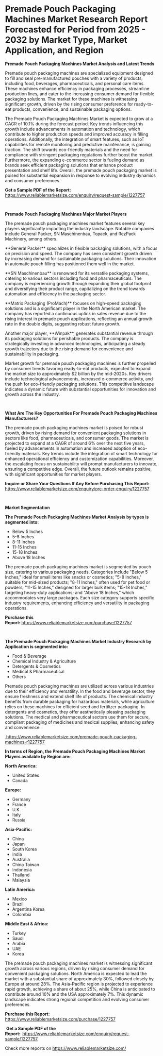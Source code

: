<p><h1>Premade Pouch Packaging Machines Market Research Report Forecasted for Period from 2025 -  2032 by Market Type, Market Application, and Region</h1></p><p><strong>Premade Pouch Packaging Machines Market Analysis and Latest Trends</strong></p>
<p><p>Premade pouch packaging machines are specialized equipment designed to fill and seal pre-manufactured pouches with a variety of products, including food, beverages, pharmaceuticals, and personal care items. These machines enhance efficiency in packaging processes, streamline production lines, and cater to the increasing consumer demand for flexible packaging solutions. The market for these machines is witnessing significant growth, driven by the rising consumer preference for ready-to-eat products, convenience, and sustainable packaging options.</p><p>The Premade Pouch Packaging Machines Market is expected to grow at a CAGR of 10.1% during the forecast period. Key trends influencing this growth include advancements in automation and technology, which contribute to higher production speeds and improved accuracy in filling operations. Additionally, the integration of smart features, such as IoT capabilities for remote monitoring and predictive maintenance, is gaining traction. The shift towards eco-friendly materials and the need for compliance with stringent packaging regulations further boost the market. Furthermore, the expanding e-commerce sector is fueling demand as brands seek efficient packaging solutions that enhance product presentation and shelf life. Overall, the premade pouch packaging market is poised for substantial expansion in response to evolving industry dynamics and consumer preferences.</p></p>
<p><strong>Get a Sample PDF of the Report:&nbsp;</strong> <a href="https://www.reliablemarketsize.com/enquiry/request-sample/1227757?utm_campaign=2301&utm_medium=2&utm_source=Github&utm_content=ia&utm_term=27022025&utm_id=premade-pouch-packaging-machines">https://www.reliablemarketsize.com/enquiry/request-sample/1227757</a></p>
<p>&nbsp;</p>
<p><strong>Premade Pouch Packaging Machines Major Market Players</strong></p>
<p><p>The premade pouch packaging machines market features several key players significantly impacting the industry landscape. Notable companies include General Packer, SN Maschinenbau, Topack, and RezPack Machinery, among others.</p><p>**General Packer** specializes in flexible packaging solutions, with a focus on precision and speed. The company has seen consistent growth driven by increasing demand for sustainable packaging solutions. Their innovation in automatic pouch filling has positioned them well in the market.</p><p>**SN Maschinenbau** is renowned for its versatile packaging systems, catering to various sectors including food and pharmaceuticals. The company is experiencing growth through expanding their global footprint and diversifying their product range, capitalizing on the trend towards automation and efficiency in the packaging sector.</p><p>**Matrix Packaging (ProMach)** focuses on high-speed packaging solutions and is a significant player in the North American market. The company has reported a continuous uptick in sales revenue due to the rising interest in premade pouch applications, reflecting an annual growth rate in the double digits, suggesting robust future growth.</p><p>Another major player, **Winpak**, generates substantial revenue through its packaging solutions for perishable products. The company is strategically investing in advanced technologies, anticipating a steady growth trajectory due to the rising demand for convenience and sustainability in packaging.</p><p>Market growth for premade pouch packaging machines is further propelled by consumer trends favoring ready-to-eat products, expected to expand the market size to approximately $2 billion by the mid-2020s. Key drivers include technological advancements, increased e-commerce activity, and the push for eco-friendly packaging solutions. This competitive landscape indicates a dynamic future with substantial opportunities for innovation and growth across the industry.</p></p>
<p>&nbsp;</p>
<p><strong>What Are The Key Opportunities For Premade Pouch Packaging Machines Manufacturers?</strong></p>
<p><p>The premade pouch packaging machines market is poised for robust growth, driven by rising demand for convenient packaging solutions in sectors like food, pharmaceuticals, and consumer goods. The market is projected to expand at a CAGR of around 6% over the next five years, fueled by advancements in automation and increased adoption of eco-friendly materials. Key trends include the integration of smart technology for enhanced operational efficiency and customization capabilities. Moreover, the escalating focus on sustainability will prompt manufacturers to innovate, ensuring a competitive edge. Overall, the future outlook remains positive, with significant opportunities for market players.</p></p>
<p><strong>Inquire or Share Your Questions If Any Before Purchasing This Report:</strong> <a href="https://www.reliablemarketsize.com/enquiry/pre-order-enquiry/1227757?utm_campaign=2301&utm_medium=2&utm_source=Github&utm_content=ia&utm_term=27022025&utm_id=premade-pouch-packaging-machines">https://www.reliablemarketsize.com/enquiry/pre-order-enquiry/1227757</a></p>
<p>&nbsp;</p>
<p><strong>Market Segmentation</strong></p>
<p><strong>The Premade Pouch Packaging Machines Market Analysis by types is segmented into:</strong></p>
<p><ul><li>Below 5 Inches</li><li>5-8 Inches</li><li>8-11 Inches</li><li>11-15 Inches</li><li>15-18 Inches</li><li>Above 18 Inches</li></ul></p>
<p><p>The premade pouch packaging machines market is segmented by pouch size, catering to various packaging needs. Categories include "Below 5 Inches," ideal for small items like snacks or cosmetics; "5-8 Inches," suitable for mid-sized products; "8-11 Inches," often used for pet food or powders; "11-15 Inches," designed for larger bulk items; "15-18 Inches," targeting heavy-duty applications; and "Above 18 Inches," which accommodates very large packages. Each size category supports specific industry requirements, enhancing efficiency and versatility in packaging operations.</p></p>
<p><strong>Purchase this Report:&nbsp;</strong><a href="https://www.reliablemarketsize.com/purchase/1227757?utm_campaign=2301&utm_medium=2&utm_source=Github&utm_content=ia&utm_term=27022025&utm_id=premade-pouch-packaging-machines">https://www.reliablemarketsize.com/purchase/1227757</a></p>
<p>&nbsp;</p>
<p><strong>The Premade Pouch Packaging Machines Market Industry Research by Application is segmented into:</strong></p>
<p><ul><li>Food & Beverage</li><li>Chemical Industry & Agriculture</li><li>Detergents & Cosmetics</li><li>Medical & Pharmaceutical</li><li>Others</li></ul></p>
<p><p>Premade pouch packaging machines are utilized across various industries due to their efficiency and versatility. In the food and beverage sector, they ensure freshness and extend shelf life of products. The chemical industry benefits from durable packaging for hazardous materials, while agriculture relies on these machines for efficient seed and fertilizer packaging. In detergents and cosmetics, they offer aesthetically pleasing packaging solutions. The medical and pharmaceutical sectors use them for secure, compliant packaging of medicines and medical supplies, enhancing safety and convenience.</p></p>
<p><a href="https://www.reliablemarketsize.com/premade-pouch-packaging-machines-r1227757?utm_campaign=2301&utm_medium=2&utm_source=Github&utm_content=ia&utm_term=27022025&utm_id=premade-pouch-packaging-machines">&nbsp;https://www.reliablemarketsize.com/premade-pouch-packaging-machines-r1227757</a></p>
<p><strong>In terms of Region, the Premade Pouch Packaging Machines Market Players available by Region are:</strong></p>
<p>
    <p> <strong> North America: </strong>
        <ul>
            <li>United States</li>
            <li>Canada</li>
        </ul>
        </p> 
    <p> <strong> Europe: </strong>
        <ul>
            <li>Germany</li>
            <li>France</li>
            <li>U.K.</li>
            <li>Italy</li>
            <li>Russia</li>
        </ul>
        </p> 
    <p> <strong> Asia-Pacific: </strong>
        <ul>
            <li>China</li>
            <li>Japan</li>
            <li>South Korea</li>
            <li>India</li>
            <li>Australia</li>
            <li>China Taiwan</li>
            <li>Indonesia</li>
            <li>Thailand</li>
            <li>Malaysia</li>
        </ul>
        </p> 
    <p> <strong> Latin America: </strong>
        <ul>
            <li>Mexico</li>
            <li>Brazil</li>
            <li>Argentina Korea</li>
            <li>Colombia</li>
        </ul>
        </p> 
    <p> <strong> Middle East & Africa: </strong>
        <ul>
            <li>Turkey</li>
            <li>Saudi</li>
            <li>Arabia</li>
            <li>UAE</li>
            <li>Korea</li>
        </ul>
    </p>
    </p>
<p><p>The premade pouch packaging machines market is witnessing significant growth across various regions, driven by rising consumer demand for convenient packaging solutions. North America is expected to lead the market with a substantial share of approximately 30%, followed closely by Europe at around 28%. The Asia-Pacific region is projected to experience rapid growth, achieving a share of about 25%, while China is anticipated to contribute around 10% and the USA approximately 7%. This dynamic landscape indicates strong regional competition and evolving consumer preferences.</p></p>
<p><strong>Purchase this Report: </strong><a href="https://www.reliablemarketsize.com/purchase/1227757?utm_campaign=2301&utm_medium=2&utm_source=Github&utm_content=ia&utm_term=27022025&utm_id=premade-pouch-packaging-machines">https://www.reliablemarketsize.com/purchase/1227757</a></p>
<p>&nbsp;<strong>Get a Sample PDF of the Report:&nbsp;&nbsp;</strong><a href="https://www.reliablemarketsize.com/enquiry/request-sample/1227757?utm_campaign=2301&utm_medium=2&utm_source=Github&utm_content=ia&utm_term=27022025&utm_id=premade-pouch-packaging-machines">https://www.reliablemarketsize.com/enquiry/request-sample/1227757</a></p>
<p><strong></strong></p>
<p>Check more reports on <a href="https://www.reliablemarketsize.com/?utm_campaign=2301&utm_medium=2&utm_source=Github&utm_content=ia&utm_term=27022025&utm_id=premade-pouch-packaging-machines">https://www.reliablemarketsize.com/</a></p>